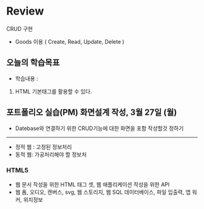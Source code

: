 # Review
CRUD 구현
- Goods 이용 ( Create, Read, Update, Delete )



## 오늘의 학습목표
- 학습내용 :
1) HTML 기본태그를 활용할 수 있다.

## 포트폴리오 실습(PM) 화면설계 작성, 3월 27일 (월)
- Datebase와 연결하기 위한 CRUD기능에 대한 화면을 포함 작성할것 정하기

------------------------------------------------------------------------------------------------------------------------------

- 정적 웹 : 고정된 정보처리
- 동적 웹: 가공처리해야 할 정보처

### HTML5
- 웹 문서 작성을 위한 HTML 태그 셋, 웹 애플리케이션 작성을 위한 API
- 웹 폼, 오디오, 캔버스, svg, 웹 스토리지, 웹 SQL 데이터베이스, 파일 입출력, 앱 워커, 위치정보 
